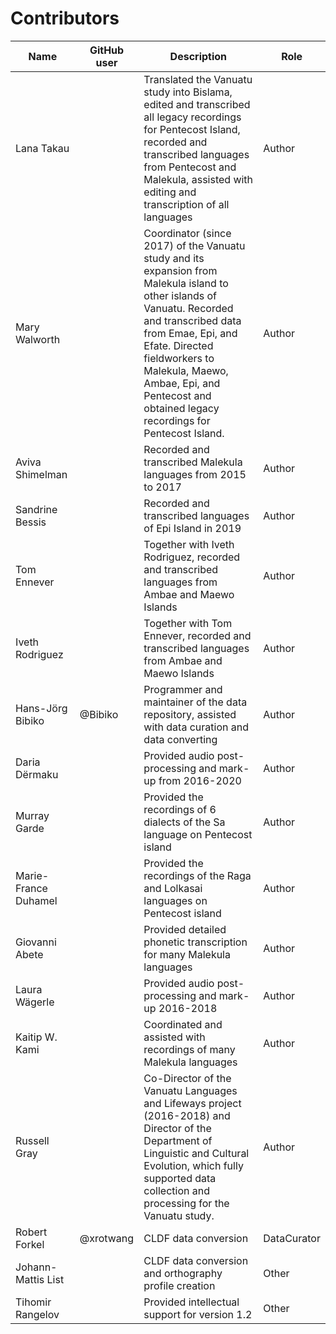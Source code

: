 # Contributors

Name               | GitHub user     | Description                          | Role
---                | ---             | ---                                  | ---
Lana Takau |  | Translated the Vanuatu study into Bislama, edited and transcribed all legacy recordings for Pentecost Island, recorded and transcribed languages from Pentecost and Malekula, assisted with editing and transcription of all languages    | Author
Mary Walworth |  | Coordinator (since 2017) of the Vanuatu study and its expansion from Malekula island to other islands of Vanuatu. Recorded and transcribed data from Emae, Epi, and Efate. Directed fieldworkers to Malekula, Maewo, Ambae, Epi, and Pentecost and obtained legacy recordings for Pentecost Island. | Author
Aviva Shimelman |  | Recorded and transcribed Malekula languages from 2015 to 2017 | Author
Sandrine Bessis |  | Recorded and transcribed languages of Epi Island in 2019 | Author
Tom Ennever |  | Together with Iveth Rodriguez, recorded and transcribed languages from Ambae and Maewo Islands | Author
Iveth Rodriguez |  | Together with Tom Ennever, recorded and transcribed languages from Ambae and Maewo Islands | Author
Hans-Jörg Bibiko | @Bibiko | Programmer and maintainer of the data repository, assisted with data curation and data converting | Author
Daria Dërmaku |  | Provided audio post-processing and mark-up from 2016-2020 | Author
Murray Garde |  | Provided the recordings of 6 dialects of the Sa language on Pentecost island | Author
Marie-France Duhamel |  | Provided the recordings of the Raga and Lolkasai languages on Pentecost island | Author
Giovanni Abete |  | Provided detailed phonetic transcription for many Malekula languages  | Author
Laura Wägerle |  | Provided audio post-processing and mark-up 2016-2018 | Author
Kaitip W. Kami |  | Coordinated and assisted with recordings of many Malekula languages | Author
Russell Gray |  | Co-Director of the Vanuatu Languages and Lifeways project (2016-2018) and Director of the Department of Linguistic and Cultural Evolution, which fully supported data collection and processing for the Vanuatu study. | Author
Robert Forkel | @xrotwang | CLDF data conversion | DataCurator
Johann-Mattis List |  | CLDF data conversion and orthography profile creation | Other
Tihomir Rangelov |  | Provided intellectual support for version 1.2 | Other
